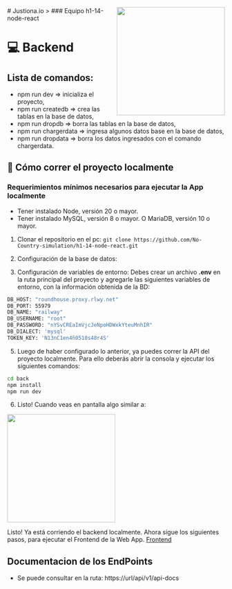 <img align="right" width="250" src="https://github.com/user-attachments/assets/702f2c28-37a4-4aff-bc6f-9c4c4f05d777">
# Justiona.io
> ### Equipo h1-14-node-react

# 💻 Backend

## Lista de comandos:
- npm run dev => inicializa el proyecto,
- npm run createdb => crea las tablas en la base de datos,
- npm run dropdb => borra las tablas en la base de datos,
- npm run chargerdata => ingresa algunos datos base en la base de datos,
- npm run dropdata => borra los datos ingresados con el comando chargerdata.

## 🚀 Cómo correr el proyecto localmente

### Requerimientos mínimos necesarios para ejecutar la App localmente
- Tener instalado Node, versión 20 o mayor.
- Tener instalado MySQL, versión 8 o mayor. O MariaDB, versión 10 o mayor.

1. Clonar el repositorio en el pc:
    `git clone https://github.com/No-Country-simulation/h1-14-node-react.git`

2. Configuración de la base de datos:

   

4. Configuración de variables de entorno:
   Debes crear un archivo **.env** en la ruta principal del proyecto y agregarle las siguientes variables de entorno, con la información obtenida de la BD:
```sh
DB_HOST: "roundhouse.proxy.rlwy.net"
DB_PORT: 55979
DB_NAME: "railway"
DB_USERNAME: "root"
DB_PASSWORD: "nYSvCREaImVjcJeNpoHDWxkYteuMnhIR"
DB_DIALECT: 'mysql'
TOKEN_KEY: 'N13nC1en4ñ0510s48r4S'
```

5. Luego de haber configurado lo anterior, ya puedes correr la API del proyecto localmente.
   Para ello deberás abrir la consola y ejecutar los siguientes comandos:
 ```sh
cd back
npm install
npm run dev
```

6. Listo!
   Cuando veas en pantalla algo similar a:
<img width="250" src="https://github.com/user-attachments/assets/fcb99781-c2dc-4444-bcf1-90bc345937ae">

   Listo! Ya está corriendo el backend localmente. Ahora sigue los siguientes pasos, para ejecutar el Frontend de la Web App. [Frontend](front/README.md)

## Documentacion de los EndPoints
- Se puede consultar en la ruta: https://url/api/v1/api-docs
